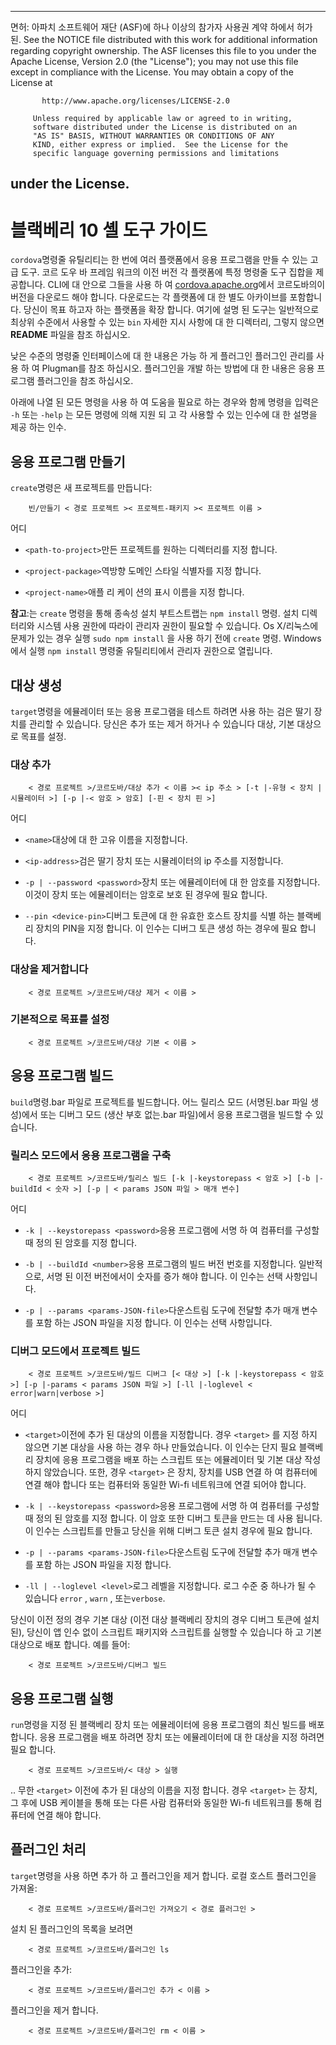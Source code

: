 * * *

면허: 아파치 소프트웨어 재단 (ASF)에 하나 이상의 참가자 사용권 계약 하에서 허가 된. See the NOTICE file distributed with this work for additional information regarding copyright ownership. The ASF licenses this file to you under the Apache License, Version 2.0 (the "License"); you may not use this file except in compliance with the License. You may obtain a copy of the License at

           http://www.apache.org/licenses/LICENSE-2.0
    
         Unless required by applicable law or agreed to in writing,
         software distributed under the License is distributed on an
         "AS IS" BASIS, WITHOUT WARRANTIES OR CONDITIONS OF ANY
         KIND, either express or implied.  See the License for the
         specific language governing permissions and limitations
    

## under the License.

# 블랙베리 10 셸 도구 가이드

`cordova`명령줄 유틸리티는 한 번에 여러 플랫폼에서 응용 프로그램을 만들 수 있는 고급 도구. 코르 도우 바 프레임 워크의 이전 버전 각 플랫폼에 특정 명령줄 도구 집합을 제공합니다. CLI에 대 안으로 그들을 사용 하 여 [cordova.apache.org][1]에서 코르도바의이 버전을 다운로드 해야 합니다. 다운로드는 각 플랫폼에 대 한 별도 아카이브를 포함합니다. 당신이 목표 하고자 하는 플랫폼을 확장 합니다. 여기에 설명 된 도구는 일반적으로 최상위 수준에서 사용할 수 있는 `bin` 자세한 지시 사항에 대 한 디렉터리, 그렇지 않으면 **README** 파일을 참조 하십시오.

 [1]: http://cordova.apache.org

낮은 수준의 명령줄 인터페이스에 대 한 내용은 가능 하 게 플러그인 플러그인 관리를 사용 하 여 Plugman를 참조 하십시오. 플러그인을 개발 하는 방법에 대 한 내용은 응용 프로그램 플러그인을 참조 하십시오.

아래에 나열 된 모든 명령을 사용 하 여 도움을 필요로 하는 경우와 함께 명령을 입력은 `-h` 또는 `-help` 는 모든 명령에 의해 지원 되 고 각 사용할 수 있는 인수에 대 한 설명을 제공 하는 인수.

## 응용 프로그램 만들기

`create`명령은 새 프로젝트를 만듭니다:

        빈/만들기 < 경로 프로젝트 >< 프로젝트-패키지 >< 프로젝트 이름 >
    

어디

*   `<path-to-project>`만든 프로젝트를 원하는 디렉터리를 지정 합니다.

*   `<project-package>`역방향 도메인 스타일 식별자를 지정 합니다.

*   `<project-name>`애플 리 케이 션의 표시 이름을 지정 합니다.

**참고**:는 `create` 명령을 통해 종속성 설치 부트스트랩는 `npm install` 명령. 설치 디렉터리와 시스템 사용 권한에 따라이 관리자 권한이 필요할 수 있습니다. Os X/리눅스에 문제가 있는 경우 실행 `sudo npm install` 을 사용 하기 전에 `create` 명령. Windows에서 실행 `npm install` 명령줄 유틸리티에서 관리자 권한으로 열립니다.

## 대상 생성

`target`명령을 에뮬레이터 또는 응용 프로그램을 테스트 하려면 사용 하는 검은 딸기 장치를 관리할 수 있습니다. 당신은 추가 또는 제거 하거나 수 있습니다 대상, 기본 대상으로 목표를 설정.

### 대상 추가

        < 경로 프로젝트 >/코르도바/대상 추가 < 이름 >< ip 주소 > [-t |-유형 < 장치 | 시뮬레이터 >] [-p |-< 암호 > 암호] [-핀 < 장치 핀 >]
    

어디

*   `<name>`대상에 대 한 고유 이름을 지정합니다.

*   `<ip-address>`검은 딸기 장치 또는 시뮬레이터의 ip 주소를 지정합니다.

*   `-p | --password <password>`장치 또는 에뮬레이터에 대 한 암호를 지정합니다. 이것이 장치 또는 에뮬레이터는 암호로 보호 된 경우에 필요 합니다.

*   `--pin <device-pin>`디버그 토큰에 대 한 유효한 호스트 장치를 식별 하는 블랙베리 장치의 PIN을 지정 합니다. 이 인수는 디버그 토큰 생성 하는 경우에 필요 합니다.

### 대상을 제거합니다

        < 경로 프로젝트 >/코르도바/대상 제거 < 이름 >
    

### 기본적으로 목표를 설정

        < 경로 프로젝트 >/코르도바/대상 기본 < 이름 >
    

## 응용 프로그램 빌드

`build`명령.bar 파일로 프로젝트를 빌드합니다. 어느 릴리스 모드 (서명된.bar 파일 생성)에서 또는 디버그 모드 (생산 부호 없는.bar 파일)에서 응용 프로그램을 빌드할 수 있습니다.

### 릴리스 모드에서 응용 프로그램을 구축

        < 경로 프로젝트 >/코르도바/릴리스 빌드 [-k |-keystorepass < 암호 >] [-b |-buildId < 숫자 >] [-p | < params JSON 파일 > 매개 변수]
    

어디

*   `-k | --keystorepass <password>`응용 프로그램에 서명 하 여 컴퓨터를 구성할 때 정의 된 암호를 지정 합니다.

*   `-b | --buildId <number>`응용 프로그램의 빌드 버전 번호를 지정합니다. 일반적으로, 서명 된 이전 버전에서이 숫자를 증가 해야 합니다. 이 인수는 선택 사항입니다.

*   `-p | --params <params-JSON-file>`다운스트림 도구에 전달할 추가 매개 변수를 포함 하는 JSON 파일을 지정 합니다. 이 인수는 선택 사항입니다.

### 디버그 모드에서 프로젝트 빌드

        < 경로 프로젝트 >/코르도바/빌드 디버그 [< 대상 >] [-k |-keystorepass < 암호 >] [-p |-params < params JSON 파일 >] [-ll |-loglevel < error|warn|verbose >]
    

어디

*   `<target>`이전에 추가 된 대상의 이름을 지정합니다. 경우 `<target>` 를 지정 하지 않으면 기본 대상을 사용 하는 경우 하나 만들었습니다. 이 인수는 단지 필요 블랙베리 장치에 응용 프로그램을 배포 하는 스크립트 또는 에뮬레이터 및 기본 대상 작성 하지 않았습니다. 또한, 경우 `<target>` 은 장치, 장치를 USB 연결 하 여 컴퓨터에 연결 해야 합니다 또는 컴퓨터와 동일한 Wi-fi 네트워크에 연결 되어야 합니다.

*   `-k | --keystorepass <password>`응용 프로그램에 서명 하 여 컴퓨터를 구성할 때 정의 된 암호를 지정 합니다. 이 암호 또한 디버그 토큰을 만드는 데 사용 됩니다. 이 인수는 스크립트를 만들고 당신을 위해 디버그 토큰 설치 경우에 필요 합니다.

*   `-p | --params <params-JSON-file>`다운스트림 도구에 전달할 추가 매개 변수를 포함 하는 JSON 파일을 지정 합니다.

*   `-ll | --loglevel <level>`로그 레벨을 지정합니다. 로그 수준 중 하나가 될 수 있습니다 `error` , `warn` , 또는`verbose`.

당신이 이전 정의 경우 기본 대상 (이전 대상 블랙베리 장치의 경우 디버그 토큰에 설치 된), 당신이 앱 인수 없이 스크립트 패키지와 스크립트를 실행할 수 있습니다 하 고 기본 대상으로 배포 합니다. 예를 들어:

        < 경로 프로젝트 >/코르도바/디버그 빌드
    

## 응용 프로그램 실행

`run`명령을 지정 된 블랙베리 장치 또는 에뮬레이터에 응용 프로그램의 최신 빌드를 배포 합니다. 응용 프로그램을 배포 하려면 장치 또는 에뮬레이터에 대 한 대상을 지정 하려면 필요 합니다.

        < 경로 프로젝트 >/코르도바/< 대상 > 실행
    

.. 무한 `<target>` 이전에 추가 된 대상의 이름을 지정 합니다. 경우 `<target>` 는 장치, 그 후에 USB 케이블을 통해 또는 다른 사람 컴퓨터와 동일한 Wi-fi 네트워크를 통해 컴퓨터에 연결 해야 합니다.

## 플러그인 처리

`target`명령을 사용 하면 추가 하 고 플러그인을 제거 합니다. 로컬 호스트 플러그인을 가져올:

        < 경로 프로젝트 >/코르도바/플러그인 가져오기 < 경로 플러그인 >
    

설치 된 플러그인의 목록을 보려면

        < 경로 프로젝트 >/코르도바/플러그인 ls
    

플러그인을 추가:

        < 경로 프로젝트 >/코르도바/플러그인 추가 < 이름 >
    

플러그인을 제거 합니다.

        < 경로 프로젝트 >/코르도바/플러그인 rm < 이름 >
